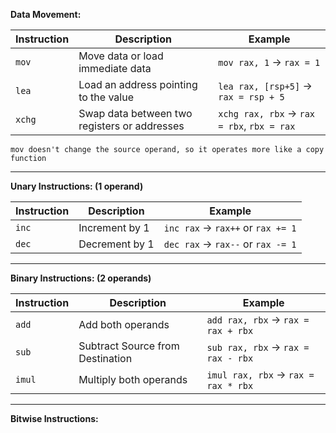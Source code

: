 
**Data Movement:** 

| Instruction | Description                                  | Example                                    |
| ----------- | -------------------------------------------- | ------------------------------------------ |
| `mov`       | Move data or load immediate data             | `mov rax, 1` → `rax = 1`                   |
| `lea`       | Load an address pointing to the value        | `lea rax, [rsp+5]` → `rax = rsp + 5`       |
| `xchg`      | Swap data between two registers or addresses | `xchg rax, rbx` → `rax = rbx`, `rbx = rax` |

	mov doesn't change the source operand, so it operates more like a copy function

-------------------------------------------

**Unary Instructions: (1 operand)** 

| Instruction | Description    | Example                            |
| ----------- | -------------- | ---------------------------------- |
| `inc`       | Increment by 1 | `inc rax` -> `rax++` or `rax += 1` |
| `dec`       | Decrement by 1 | `dec rax` -> `rax--` or `rax -= 1` |

-------------------------------------------

**Binary Instructions: (2 operands)** 

| Instruction | Description                                | Example                               |
|-------------|--------------------------------------------|---------------------------------------|
| `add`       | Add both operands                         | `add rax, rbx` -> `rax = rax + rbx`   |
| `sub`       | Subtract Source from Destination           | `sub rax, rbx` -> `rax = rax - rbx`   |
| `imul`      | Multiply both operands                     | `imul rax, rbx` -> `rax = rax * rbx`  |

-------------------------------------------

**Bitwise Instructions:** 

